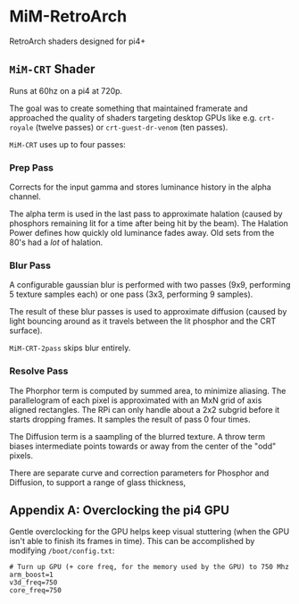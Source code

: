 # MiM-RetroArch

RetroArch shaders designed for pi4+

## `MiM-CRT` Shader

Runs at 60hz on a pi4 at 720p.

The goal was to create something that maintained framerate and approached the quality of shaders targeting desktop GPUs like e.g. `crt-royale` (twelve passes) or `crt-guest-dr-venom` (ten passes).

`MiM-CRT` uses up to four passes:

### Prep Pass

Corrects for the input gamma and stores luminance history in the alpha channel.  

The alpha term is used in the last pass to approximate halation (caused by phosphors remaining lit for a time after being hit by the beam).  The Halation Power defines how quickly old luminance fades away.  Old sets from the 80's had a _lot_ of halation.

### Blur Pass

A configurable gaussian blur is performed with two passes (9x9, performing 5 texture samples each) or one pass (3x3, performing 9 samples).  

The result of these blur passes is used to approximate diffusion (caused by light bouncing around as it travels between the lit phosphor and the CRT surface).

`MiM-CRT-2pass` skips blur entirely. 

### Resolve Pass

The Phorphor term is computed by summed area, to minimize aliasing. The parallelogram of each pixel is approximated with an MxN grid of axis aligned rectangles.  The RPi can only handle about a 2x2 subgrid before it starts dropping frames.  It samples the result of pass 0 four times.

The Diffusion term is a saampling of the blurred texture.  A throw term biases intermediate points towards or away from the center of the "odd" pixels.

There are separate curve and correction parameters for Phosphor and Diffusion, to support a range of glass thickness,

## Appendix A: Overclocking the pi4 GPU

Gentle overclocking for the GPU helps keep visual stuttering (when the GPU isn't able to finish its frames in time).  This can be accomplished by modifying `/boot/config.txt`:

```
# Turn up GPU (+ core freq, for the memory used by the GPU) to 750 Mhz
arm_boost=1
v3d_freq=750
core_freq=750
```
